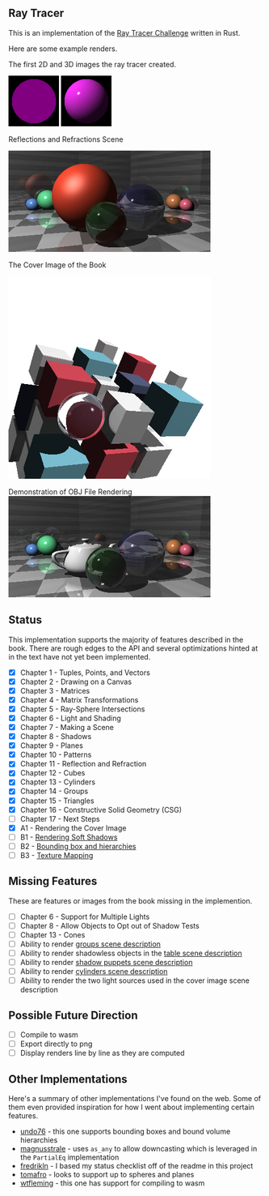 ## Ray Tracer
This is an implementation of the [Ray Tracer Challenge](http://www.raytracerchallenge.com/) written in Rust.

Here are some example renders.

The first 2D and 3D images the ray tracer created.

![First 2D](images/007.png)
![First 3D](images/010.png)

Reflections and Refractions Scene

![Reflect and Refract](images/020.png)

The Cover Image of the Book

![Book Cover Image](images/029.png)

Demonstration of OBJ File Rendering
![Reflect with Teapot](images/026.png)

## Status

This implementation supports the majority of features described in the book. There are rough edges to the API and several optimizations hinted at in the text have not yet been implemented.

- [x] Chapter 1 - Tuples, Points, and Vectors
- [x] Chapter 2 - Drawing on a Canvas
- [x] Chapter 3 - Matrices
- [x] Chapter 4 - Matrix Transformations
- [x] Chapter 5 - Ray-Sphere Intersections
- [x] Chapter 6 - Light and Shading
- [x] Chapter 7 - Making a Scene
- [x] Chapter 8 - Shadows
- [x] Chapter 9 - Planes
- [x] Chapter 10 - Patterns
- [x] Chapter 11 - Reflection and Refraction
- [x] Chapter 12 - Cubes
- [x] Chapter 13 - Cylinders
- [x] Chapter 14 - Groups
- [x] Chapter 15 - Triangles
- [x] Chapter 16 - Constructive Solid Geometry (CSG)
- [ ] Chapter 17 - Next Steps
- [x] A1 - Rendering the Cover Image
- [ ] B1 - [Rendering Soft Shadows](http://www.raytracerchallenge.com/bonus/area-light.html)
- [ ] B2 - [Bounding box and hierarchies](http://www.raytracerchallenge.com/bonus/bounding-boxes.html)
- [ ] B3 - [Texture Mapping](http://www.raytracerchallenge.com/bonus/texture-mapping.html)

## Missing Features

These are features or images from the book missing in the implemention.
- [ ] Chapter 6 - Support for Multiple Lights
- [ ] Chapter 8 - Allow Objects to Opt out of Shadow Tests
- [ ] Chapter 13 - Cones
- [ ] Ability to render [groups scene description](https://forum.raytracerchallenge.com/thread/13/groups-scene-description)
- [ ] Ability to render shadowless objects in the [table scene description](https://forum.raytracerchallenge.com/thread/6/tables-scene-description)
- [ ] Ability to render [shadow puppets scene description](https://forum.raytracerchallenge.com/thread/2/shadow-puppets-scene-description)
- [ ] Ability to render [cylinders scene description](https://forum.raytracerchallenge.com/thread/7/cylinders-scene-description)
- [ ] Ability to render the two light sources used in the cover image scene description

## Possible Future Direction

- [ ] Compile to wasm
- [ ] Export directly to png
- [ ] Display renders line by line as they are computed

## Other Implementations

Here's a summary of other implementations I've found on the web. Some of them even provided inspiration for how I went about implementing certain features.

* [undo76](https://github.com/undo76/raytracer-rust) - this one supports bounding boxes and bound volume hierarchies
* [magnusstrale](https://github.com/magnusstrale/raytracer) - uses `as_any` to allow downcasting which is leveraged in the `PartialEq` implementation
* [fredrikln](https://github.com/fredrikln/the-raytracer-challenge) - I based my status checklist off of the readme in this project
* [tomafro](https://github.com/tomafro/ray-tracer-challenge) - looks to support up to spheres and planes
* [wtfleming](https://github.com/wtfleming/rust-ray-tracer) - this one has support for compiling to wasm